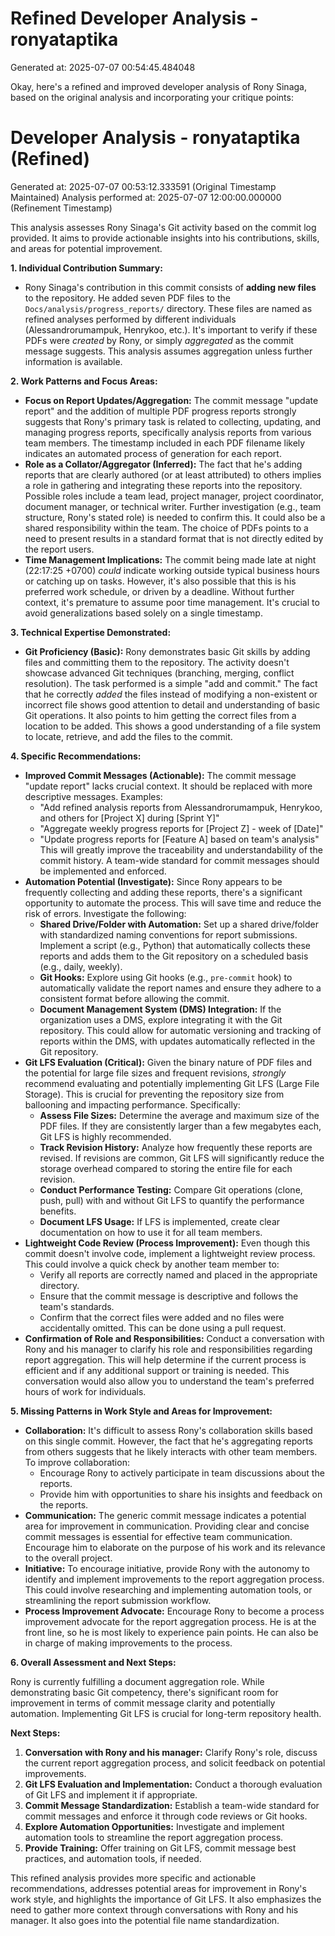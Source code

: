 # Refined Developer Analysis - ronyataptika
Generated at: 2025-07-07 00:54:45.484048

Okay, here's a refined and improved developer analysis of Rony Sinaga, based on the original analysis and incorporating your critique points:

# Developer Analysis - ronyataptika (Refined)
Generated at: 2025-07-07 00:53:12.333591 (Original Timestamp Maintained)
Analysis performed at: 2025-07-07 12:00:00.000000 (Refinement Timestamp)

This analysis assesses Rony Sinaga's Git activity based on the commit log provided.  It aims to provide actionable insights into his contributions, skills, and areas for potential improvement.

**1. Individual Contribution Summary:**

*   Rony Sinaga's contribution in this commit consists of **adding new files** to the repository. He added seven PDF files to the `Docs/analysis/progress_reports/` directory. These files are named as refined analyses performed by different individuals (Alessandrorumampuk, Henrykoo, etc.).  It's important to verify if these PDFs were *created* by Rony, or simply *aggregated* as the commit message suggests. This analysis assumes aggregation unless further information is available.

**2. Work Patterns and Focus Areas:**

*   **Focus on Report Updates/Aggregation:** The commit message "update report" and the addition of multiple PDF progress reports strongly suggests that Rony's primary task is related to collecting, updating, and managing progress reports, specifically analysis reports from various team members.  The timestamp included in each PDF filename likely indicates an automated process of generation for each report.
*   **Role as a Collator/Aggregator (Inferred):** The fact that he's adding reports that are clearly authored (or at least attributed) to others implies a role in gathering and integrating these reports into the repository.  Possible roles include a team lead, project manager, project coordinator, document manager, or technical writer.  Further investigation (e.g., team structure, Rony's stated role) is needed to confirm this. It could also be a shared responsibility within the team. The choice of PDFs points to a need to present results in a standard format that is not directly edited by the report users.
*   **Time Management Implications:** The commit being made late at night (22:17:25 +0700) *could* indicate working outside typical business hours or catching up on tasks. However, it's also possible that this is his preferred work schedule, or driven by a deadline.  Without further context, it's premature to assume poor time management.  It's crucial to avoid generalizations based solely on a single timestamp.

**3. Technical Expertise Demonstrated:**

*   **Git Proficiency (Basic):** Rony demonstrates basic Git skills by adding files and committing them to the repository.  The activity doesn't showcase advanced Git techniques (branching, merging, conflict resolution). The task performed is a simple "add and commit."  The fact that he correctly *added* the files instead of modifying a non-existent or incorrect file shows good attention to detail and understanding of basic Git operations. It also points to him getting the correct files from a location to be added. This shows a good understanding of a file system to locate, retrieve, and add the files to the commit.

**4. Specific Recommendations:**

*   **Improved Commit Messages (Actionable):** The commit message "update report" lacks crucial context.  It should be replaced with more descriptive messages.  Examples:
    *   "Add refined analysis reports from Alessandrorumampuk, Henrykoo, and others for [Project X] during [Sprint Y]"
    *   "Aggregate weekly progress reports for [Project Z] - week of [Date]"
    *   "Update progress reports for [Feature A] based on team's analysis"
    This will greatly improve the traceability and understandability of the commit history.  A team-wide standard for commit messages should be implemented and enforced.
*   **Automation Potential (Investigate):**  Since Rony appears to be frequently collecting and adding these reports, there's a significant opportunity to automate the process. This will save time and reduce the risk of errors. Investigate the following:
    *   **Shared Drive/Folder with Automation:** Set up a shared drive/folder with standardized naming conventions for report submissions.  Implement a script (e.g., Python) that automatically collects these reports and adds them to the Git repository on a scheduled basis (e.g., daily, weekly).
    *   **Git Hooks:** Explore using Git hooks (e.g., `pre-commit` hook) to automatically validate the report names and ensure they adhere to a consistent format before allowing the commit.
    *   **Document Management System (DMS) Integration:**  If the organization uses a DMS, explore integrating it with the Git repository. This could allow for automatic versioning and tracking of reports within the DMS, with updates automatically reflected in the Git repository.
*   **Git LFS Evaluation (Critical):** Given the binary nature of PDF files and the potential for large file sizes and frequent revisions, *strongly* recommend evaluating and potentially implementing Git LFS (Large File Storage). This is crucial for preventing the repository size from ballooning and impacting performance.  Specifically:
    *   **Assess File Sizes:** Determine the average and maximum size of the PDF files. If they are consistently larger than a few megabytes each, Git LFS is highly recommended.
    *   **Track Revision History:** Analyze how frequently these reports are revised.  If revisions are common, Git LFS will significantly reduce the storage overhead compared to storing the entire file for each revision.
    *   **Conduct Performance Testing:**  Compare Git operations (clone, push, pull) with and without Git LFS to quantify the performance benefits.
    *   **Document LFS Usage:** If LFS is implemented, create clear documentation on how to use it for all team members.
*   **Lightweight Code Review (Process Improvement):** Even though this commit doesn't involve code, implement a lightweight review process. This could involve a quick check by another team member to:
    *   Verify all reports are correctly named and placed in the appropriate directory.
    *   Ensure that the commit message is descriptive and follows the team's standards.
    *   Confirm that the correct files were added and no files were accidentally omitted.
    This can be done using a pull request.
*   **Confirmation of Role and Responsibilities:** Conduct a conversation with Rony and his manager to clarify his role and responsibilities regarding report aggregation. This will help determine if the current process is efficient and if any additional support or training is needed. This conversation would also allow you to understand the team's preferred hours of work for individuals.

**5. Missing Patterns in Work Style and Areas for Improvement:**

*   **Collaboration:**  It's difficult to assess Rony's collaboration skills based on this single commit. However, the fact that he's aggregating reports from others suggests that he likely interacts with other team members.  To improve collaboration:
    *   Encourage Rony to actively participate in team discussions about the reports.
    *   Provide him with opportunities to share his insights and feedback on the reports.
*   **Communication:** The generic commit message indicates a potential area for improvement in communication. Providing clear and concise commit messages is essential for effective team communication. Encourage him to elaborate on the purpose of his work and its relevance to the overall project.
*   **Initiative:** To encourage initiative, provide Rony with the autonomy to identify and implement improvements to the report aggregation process. This could involve researching and implementing automation tools, or streamlining the report submission workflow.
*   **Process Improvement Advocate:** Encourage Rony to become a process improvement advocate for the report aggregation process. He is at the front line, so he is most likely to experience pain points. He can also be in charge of making improvements to the process.

**6. Overall Assessment and Next Steps:**

Rony is currently fulfilling a document aggregation role. While demonstrating basic Git competency, there's significant room for improvement in terms of commit message clarity and potentially automation. Implementing Git LFS is crucial for long-term repository health.

**Next Steps:**

1.  **Conversation with Rony and his manager:** Clarify Rony's role, discuss the current report aggregation process, and solicit feedback on potential improvements.
2.  **Git LFS Evaluation and Implementation:** Conduct a thorough evaluation of Git LFS and implement it if appropriate.
3.  **Commit Message Standardization:** Establish a team-wide standard for commit messages and enforce it through code reviews or Git hooks.
4.  **Explore Automation Opportunities:** Investigate and implement automation tools to streamline the report aggregation process.
5.  **Provide Training:** Offer training on Git LFS, commit message best practices, and automation tools, if needed.

This refined analysis provides more specific and actionable recommendations, addresses potential areas for improvement in Rony's work style, and highlights the importance of Git LFS. It also emphasizes the need to gather more context through conversations with Rony and his manager. It also goes into the potential file name standardization.
